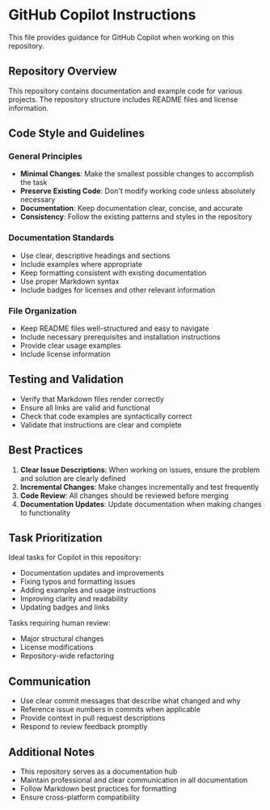 # GitHub Copilot Instructions

This file provides guidance for GitHub Copilot when working on this repository.

## Repository Overview

This repository contains documentation and example code for various projects. The repository structure includes README files and license information.

## Code Style and Guidelines

### General Principles

- **Minimal Changes**: Make the smallest possible changes to accomplish the task
- **Preserve Existing Code**: Don't modify working code unless absolutely necessary
- **Documentation**: Keep documentation clear, concise, and accurate
- **Consistency**: Follow the existing patterns and styles in the repository

### Documentation Standards

- Use clear, descriptive headings and sections
- Include examples where appropriate
- Keep formatting consistent with existing documentation
- Use proper Markdown syntax
- Include badges for licenses and other relevant information

### File Organization

- Keep README files well-structured and easy to navigate
- Include necessary prerequisites and installation instructions
- Provide clear usage examples
- Include license information

## Testing and Validation

- Verify that Markdown files render correctly
- Ensure all links are valid and functional
- Check that code examples are syntactically correct
- Validate that instructions are clear and complete

## Best Practices

1. **Clear Issue Descriptions**: When working on issues, ensure the problem and solution are clearly defined
2. **Incremental Changes**: Make changes incrementally and test frequently
3. **Code Review**: All changes should be reviewed before merging
4. **Documentation Updates**: Update documentation when making changes to functionality

## Task Prioritization

Ideal tasks for Copilot in this repository:
- Documentation updates and improvements
- Fixing typos and formatting issues
- Adding examples and usage instructions
- Improving clarity and readability
- Updating badges and links

Tasks requiring human review:
- Major structural changes
- License modifications
- Repository-wide refactoring

## Communication

- Use clear commit messages that describe what changed and why
- Reference issue numbers in commits when applicable
- Provide context in pull request descriptions
- Respond to review feedback promptly

## Additional Notes

- This repository serves as a documentation hub
- Maintain professional and clear communication in all documentation
- Follow Markdown best practices for formatting
- Ensure cross-platform compatibility
